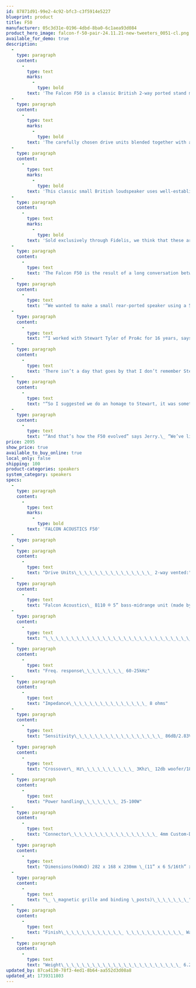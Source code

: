 ```yaml
---
id: 87871d91-99e2-4c92-bfc3-c3f5914e5227
blueprint: product
title: F50
manufacturer: 05c3d31e-0196-4dbd-8ba0-6c1aea93d084
product_hero_image: falcon-f-50-pair-24.11.21-new-tweeters_0051-cl.png
available_for_demo: true
description:
  -
    type: paragraph
    content:
      -
        type: text
        marks:
          -
            type: bold
        text: 'The Falcon F50 is a classic British 2-way ported stand mount speaker, deploying matched pairs of Falcon 5” B110 woofers and customized SEAS 19mm tweeters.'
  -
    type: paragraph
    content:
      -
        type: text
        marks:
          -
            type: bold
        text: 'The carefully chosen drive units blended together with a handmade natural wood veneered Italian cabinet produces a speaker capable of superb sonic quality with surprising bass extension, typical Falcon precise imaging, smooth response and excellent sound stage.'
  -
    type: paragraph
    content:
      -
        type: text
        marks:
          -
            type: bold
        text: 'This classic small British loudspeaker uses well-established design principles with a 5” woofer and ¾” tweeter. The format of a rear-ported 5” bass unit (in this case naturally the famous Falcon B110) and a ¾” dome tweeter is well known to produce excellent results from smaller cabinets.'
  -
    type: paragraph
    content:
      -
        type: text
        marks:
          -
            type: bold
        text: 'Sold exclusively through Fidelis, we think that these are some of the most "special" mini-monitors that we have ever experienced. Give us a call to schedule a time to come audition!'
  -
    type: paragraph
    content:
      -
        type: text
        text: 'The Falcon F50 is the result of a long conversation between Falcon’s Jerry Bloomfield and Graeme Bridge who undertakes Falcon’s’ loudspeaker systems design.'
  -
    type: paragraph
    content:
      -
        type: text
        text: '“We wanted to make a small rear-ported speaker using a 5” bass unit and a ¾” dome tweeter – it’s a classic combination, it works well, and we inevitably starting looking at similar systems that had been made throughout the years”, says Jerry.'
  -
    type: paragraph
    content:
      -
        type: text
        text: "“I worked with Stewart Tyler of ProAc for 16 years, says Graeme. “Stewart very sadly passed in June 2021, he was really important to me, he taught me everything I knew about loudspeaker design at the beginning of my career.\_ We spent hours and hours in the evenings working together, voicing and refining loudspeakers, and exploring new developments in loudspeaker design”"
  -
    type: paragraph
    content:
      -
        type: text
        text: 'There isn’t a day that goes by that I don’t remember Stewart with gratitude and affection”'
  -
    type: paragraph
    content:
      -
        type: text
        text: "“So I suggested we do an homage to Stewart, it was something I wanted to do, the Tablette 50 was the first speaker I built at ProAc in 1996 just after I started there. It’s a classic small British loudspeaker and uses well-established design principles with a 5” woofer and ¾” tweeter.\_ So, Jerry and I agreed we would build a small number of speakers based upon the same format of a rear-ported 5” bass unit (in this case naturally the famous Falcon B110) and a ¾” dome tweeter. We have used the same SEAS 19TFF tweeter, it’s still made and it does exactly what it says on the tin”"
  -
    type: paragraph
    content:
      -
        type: text
        text: "“And that’s how the F50 evolved” says Jerry.\_ “We’ve limited the number to 50 pairs which are going to be available to North American customers only, and we hope people enjoy them”"
price: 2095
show_price: true
available_to_buy_online: true
local_only: false
shipping: 100
product-categories: speakers
system_category: speakers
specs:
  -
    type: paragraph
    content:
      -
        type: text
        marks:
          -
            type: bold
        text: 'FALCON ACOUSTICS F50'
  -
    type: paragraph
  -
    type: paragraph
    content:
      -
        type: text
        text: "Drive Units\_\_\_\_\_\_\_\_\_\_\_\_\_\_\_ 2-way vented:"
  -
    type: paragraph
    content:
      -
        type: text
        text: "Falcon Acoustics\_ B110 ® 5” bass-midrange unit (made by and exclusive to Falcon Acoustics)."
  -
    type: paragraph
    content:
      -
        type: text
        text: "\_\_\_\_\_\_\_\_\_\_\_\_\_\_\_\_\_\_\_\_\_\_\_\_\_\_\_\_\_\_\_\_\_\_\_ SEAS 19mm /¾” 19mm ( 1”) soft dome tweeter."
  -
    type: paragraph
    content:
      -
        type: text
        text: "Freq. response\_\_\_\_\_\_\_\_ 60-25kHz"
  -
    type: paragraph
    content:
      -
        type: text
        text: "Impedance\_\_\_\_\_\_\_\_\_\_\_\_\_\_\_ 8 ohms"
  -
    type: paragraph
    content:
      -
        type: text
        text: "Sensitivity\_\_\_\_\_\_\_\_\_\_\_\_\_\_\_\_\_ 86dB/2.83V/m"
  -
    type: paragraph
    content:
      -
        type: text
        text: "Crossover\_ Hz\_\_\_\_\_\_\_\_\_\_ 3Khz\_ 12db woofer/18dB tweeter"
  -
    type: paragraph
    content:
      -
        type: text
        text: "Power handling\_\_\_\_\_\_\_ 25-100W"
  -
    type: paragraph
    content:
      -
        type: text
        text: "Connector\_\_\_\_\_\_\_\_\_\_\_\_\_\_\_\_\_ 4mm Custom-Designed nickel-plated binding posts"
  -
    type: paragraph
    content:
      -
        type: text
        text: "Dimensions(HxWxD) 282 x 168 x 230mm \_(11” x 6 5/16th” x 9” (+12mm/½” for"
  -
    type: paragraph
    content:
      -
        type: text
        text: "\_ \_magnetic grille and binding \_posts)\_\_\_\_\_\_\_"
  -
    type: paragraph
    content:
      -
        type: text
        text: "Finish\_\_\_\_\_\_\_\_\_\_\_\_ \_\_\_\_\_\_\_\_\_\_\_ Walnut, sustainably grown real wood veneer."
  -
    type: paragraph
    content:
      -
        type: text
        text: "Weight\_\_\_\_\_\_\_\_\_\_\_\_\_\_\_\_\_\_\_\_\_\_\_ 6.25kg each, 15.5 kgs per pair shipping weight."
updated_by: 87ca4130-78f3-4ed1-8b64-aa552d3d08a8
updated_at: 1739311803
---
```

